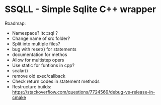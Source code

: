 # SSQLL - Simple Sqlite C++ wrapper

Roadmap:
- Namespace? ltc::sql ?
- Change name of src folder?
- Split into multiple files?
- bug with reset() for statements
- documentation for methos
- Allow for multistep opers
- Use static for funtions in cpp?
- scalar()
- remove old exec/callback
- Check return codes in statement methods
- Restructure builds:
  https://stackoverflow.com/questions/7724569/debug-vs-release-in-cmake
